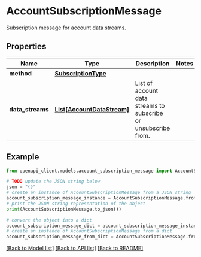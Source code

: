# AccountSubscriptionMessage

Subscription message for account data streams.

## Properties

Name | Type | Description | Notes
------------ | ------------- | ------------- | -------------
**method** | [**SubscriptionType**](SubscriptionType.md) |  | 
**data_streams** | [**List[AccountDataStream]**](AccountDataStream.md) | List of account data streams to subscribe or unsubscribe from. | 

## Example

```python
from openapi_client.models.account_subscription_message import AccountSubscriptionMessage

# TODO update the JSON string below
json = "{}"
# create an instance of AccountSubscriptionMessage from a JSON string
account_subscription_message_instance = AccountSubscriptionMessage.from_json(json)
# print the JSON string representation of the object
print(AccountSubscriptionMessage.to_json())

# convert the object into a dict
account_subscription_message_dict = account_subscription_message_instance.to_dict()
# create an instance of AccountSubscriptionMessage from a dict
account_subscription_message_from_dict = AccountSubscriptionMessage.from_dict(account_subscription_message_dict)
```
[[Back to Model list]](../README.md#documentation-for-models) [[Back to API list]](../README.md#documentation-for-api-endpoints) [[Back to README]](../README.md)


